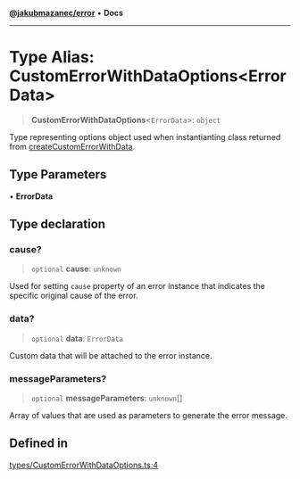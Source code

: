 [**@jakubmazanec/error**](../README.md) • **Docs**

---

# Type Alias: CustomErrorWithDataOptions\<ErrorData\>

> **CustomErrorWithDataOptions**\<`ErrorData`\>: `object`

Type representing options object used when instantianting class returned from
[createCustomErrorWithData](../functions/createCustomErrorWithData.md).

## Type Parameters

• **ErrorData**

## Type declaration

### cause?

> `optional` **cause**: `unknown`

Used for setting `cause` property of an error instance that indicates the specific original cause of
the error.

### data?

> `optional` **data**: `ErrorData`

Custom data that will be attached to the error instance.

### messageParameters?

> `optional` **messageParameters**: `unknown`[]

Array of values that are used as parameters to generate the error message.

## Defined in

[types/CustomErrorWithDataOptions.ts:4](https://github.com/jakubmazanec/tools/blob/4809b04453aafb35a917917e0b4964a9ec0cd132/packages/error/source/types/CustomErrorWithDataOptions.ts#L4)
